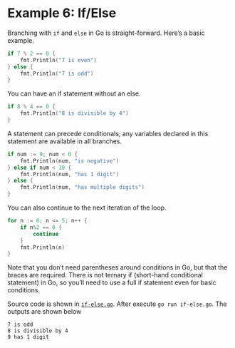 # Example 6: If/Else

Branching with `if` and `else` in Go is straight-forward. Here’s a basic example.
```go
if 7 % 2 == 0 {
    fmt.Println("7 is even")
} else {
    fmt.Println("7 is odd")
}
```
You can have an if statement without an else.
```go
if 8 % 4 == 0 {
    fmt.Println("8 is divisible by 4")
}
```
A statement can precede conditionals; any variables declared in this statement are available in all branches.
```go
if num := 9; num < 0 {
    fmt.Println(num, "is negative")
} else if num < 10 {
    fmt.Println(num, "has 1 digit")
} else {
    fmt.Println(num, "has multiple digits")
}
```
You can also continue to the next iteration of the loop.
```go
for n := 0; n <= 5; n++ {
    if n%2 == 0 {
        continue
    }
    fmt.Println(n)
}
```
Note that you don’t need parentheses around conditions in Go, but that the braces are required. There is not ternary if (short-hand conditional statement) in Go, so you’ll need to use a full if statement even for basic conditions.

Source code is shown in [`if-else.go`](https://github.com/luangtatipsy/go-by-example/blob/main/06-if-else/if-else.go). After execute `go run if-else.go`. The outputs are shown below
```
7 is odd
8 is divisible by 4
9 has 1 digit
```